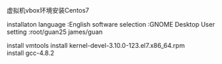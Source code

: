


虚拟机vbox环境安装Centos7 

installaton language  :English
software selection   :GNOME Desktop
User setting 		:root/guan25     james/guan

install vmtools
	install kernel-devel-3.10.0-123.el7.x86_64.rpm	
	install gcc-4.8.2
	
